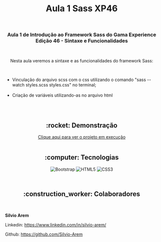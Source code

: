 <h1 align="center">Aula 1 Sass XP46</h1>

<br>

<h3 align="center">Aula 1 de Introdução ao Framework Sass do Gama Experience Edição 46 - Sintaxe e Funcionalidades</h3>

<br>

<p align="center">Nesta aula veremos a sintaxe e as funcionalidades do framework Sass:</p><br>
<ul>
    <li>Vinculação do arquivo scss com o css utilizando o comando "sass --watch styles.scss styles.css" no terminal;</li><br>
    <li>Criação de variáveis utilizando-as no arquivo html</li><br>
</ul>

<br>

<h2 align="center">:rocket: Demonstração</h2>

<div align="center"> 
  <a href="">Clique aqui para ver o projeto em execução</a>
</div>
<br>

<h2 align="center">:computer: Tecnologias</h2>
<div align="center">

  ![Bootstrap](https://img.shields.io/badge/Bootstrap-563D7C?style=for-the-badge&logo=bootstrap&logoColor=white) 
  ![HTML5](https://img.shields.io/badge/HTML5-E34F26?style=for-the-badge&logo=html5&logoColor=white) 
  ![CSS3](https://img.shields.io/badge/CSS3-1572B6?style=for-the-badge&logo=css3&logoColor=white) 
  
</div>
<br>
<h2 align="center">:construction_worker: Colaboradores</h2>


<br>

**Silvio Arem**

Linkedin: https://www.linkedin.com/in/silvio-arem/

Github: https://github.com/Silvio-Arem
